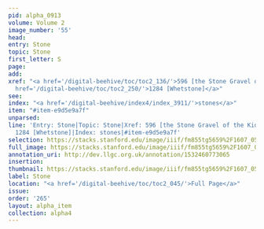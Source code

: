 ```yaml
---
pid: alpha_0913
volume: Volume 2
image_number: '55'
head: 
entry: Stone
topic: Stone
first_letter: S
page: 
add: 
xref: "<a href='/digital-beehive/toc/toc2_136/'>596 [the Stone Gravel of the Kidneys]</a>|<a
  href='/digital-beehive/toc/toc2_250/'>1284 [Whetstone]</a>"
see: 
index: "<a href='/digital-beehive/index4/index_3911/'>stones</a>"
item: "#item-e9d5e9a7f"
unparsed: 
line: 'Entry: Stone|Topic: Stone|Xref: 596 [the Stone Gravel of the Kidneys]|Xref:
  1284 [Whetstone]|Index: stones|#item-e9d5e9a7f'
selection: https://stacks.stanford.edu/image/iiif/fm855tg5659%2F1607_0522/321,3489,3032,329/full/0/default.jpg
full_image: https://stacks.stanford.edu/image/iiif/fm855tg5659%2F1607_0522/full/full/0/default.jpg
annotation_uri: http://dev.llgc.org.uk/annotation/1532460773065
insertion: 
thumbnail: https://stacks.stanford.edu/image/iiif/fm855tg5659%2F1607_0522/321,3489,600,180/250,/0/default.jpg
label: Stone
location: "<a href='/digital-beehive/toc/toc2_045/'>Full Page</a>"
issue: 
order: '265'
layout: alpha_item
collection: alpha4
---
```

